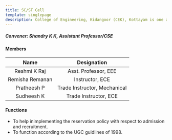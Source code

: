 ```yaml
---
title: SC/ST Cell
template: singlepage
description: College of Engineering, Kidangoor (CEK), Kottayam is one among the premier institutions in the state. The college is governed by the Co-operative Academy of Professional Education established by the Government of Kerala. The admissions are based on the rank obtained by the students in the State Entrance examinations and functioning of the college is according to the rules and regulations formulated by the Government of Kerala.
---
```


##### **Convener:** Shandry K K,  Assistant Professor/CSE
 


#### Members

| Name | Designation |
|:--------------------:|:---------------------------:|
| Reshmi K Raj | Asst. Professor, EEE |
| Remisha Remanan | Instructor, ECE |
| Pratheesh P | Trade Instructor, Mechanical |
| Sudheesh K | Trade Instructor, ECE |


#### Functions

- To help inimplementing the reservation policy with respect to admission and recruitment.
- To function according to the UGC guidlines of 1998.
